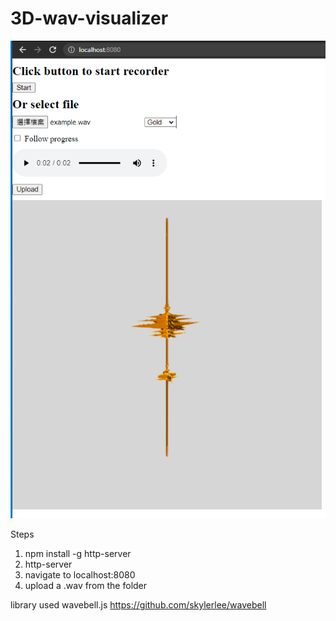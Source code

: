 # 3D-wav-visualizer

![alt text](https://github.com/Keith-Hon/voice2threejs/blob/master/screenshots/Capture.PNG?raw=true)

Steps
1. npm install -g http-server
2. http-server
3. navigate to localhost:8080
4. upload a .wav from the folder 

library used
wavebell.js
https://github.com/skylerlee/wavebell
